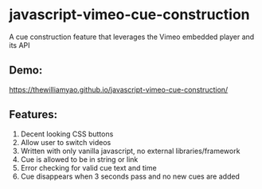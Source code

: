 # javascript-vimeo-cue-construction
A cue construction feature that leverages the Vimeo embedded player and its API

## Demo:
https://thewilliamyao.github.io/javascript-vimeo-cue-construction/

## Features:
1. Decent looking CSS buttons
2. Allow user to switch videos
3. Written with only vanilla javascript, no external libraries/framework
4. Cue is allowed to be in string or link
5. Error checking for valid cue text and time
6. Cue disappears when 3 seconds pass and no new cues are added
